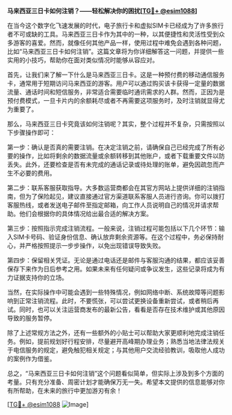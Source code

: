 **马来西亚三日卡如何注销？——轻松解决你的困扰[[TG💪+ @esim1088](https://t.me/s/esim1088)]**

在当今这个数字化飞速发展的时代，电子旅行卡和虚拟SIM卡已经成为了许多旅行者不可或缺的工具。马来西亚三日卡作为其中的一种，以其便捷性和灵活性受到众多游客的喜爱。然而，就像任何其他产品一样，使用过程中难免会遇到各种问题，比如“马来西亚三日卡如何注销”。这篇文章将为你详细解答这一问题，并提供一些实用的小技巧，帮助你在面对类似情况时能够从容应对。

首先，让我们来了解一下什么是马来西亚三日卡。这是一种预付费的移动通信服务卡，通常用于短期访问马来西亚的游客。用户可以通过购买该卡获得一定量的数据流量、通话时间和短信服务，非常适合需要临时通讯需求的人群。然而，正因为是预付费模式，一旦卡片内的余额耗尽或者不再需要这项服务时，及时注销就显得尤为重要了。

那么，马来西亚三日卡究竟该如何注销呢？其实，整个过程并不复杂，只需按照以下步骤操作即可：

第一步：确认是否真的需要注销。在决定注销之前，请确保自己已经完成了所有必要的操作，比如将剩余的数据流量或余额转移到其他账户，或者下载重要文件以防丢失。此外，还要检查是否有未完成的通话记录或待处理的账单，避免因疏忽而产生不必要的费用。

第二步：联系客服获取指导。大多数运营商都会在其官方网站上提供详细的注销指南，但为了保险起见，建议直接通过官方渠道联系客服人员进行咨询。你可以拨打客服热线，或者发送电子邮件至指定邮箱，向工作人员说明自己的情况并请求帮助。他们会根据你的具体情况给出最合适的解决方案。

第三步：按照指示完成注销流程。一般来说，注销过程可能包括以下几个环节：输入SIM卡号码、验证身份信息、确认放弃剩余资源等。在这个过程中，务必保持耐心，并严格按照提示一步步操作，以免出现错误导致失败。

第四步：保留相关凭证。无论是通过电话还是邮件与客服沟通的结果，都应该妥善保存下来作为日后参考之用。如果未来有任何疑问或争议发生，这些记录将成为有力证据支持你的立场。

当然，在实际操作中可能会遇到一些特殊情况，例如网络中断、系统故障等问题影响到正常注销流程。此时，不要慌张，可以尝试更换设备重新尝试，或者稍后再试。同时，也可以关注运营商发布的最新公告，看看是否存在技术维护或其他原因导致的服务暂停。

除了上述常规方法之外，还有一些额外的小贴士可以帮助大家更顺利地完成注销任务。例如，提前规划好行程安排，尽量避开高峰期办理业务；熟悉当地法律法规关于电信服务的规定，避免触犯相关规定；与其他用户交流经验教训，吸取他人成功的案例作为借鉴。

总之，“马来西亚三日卡如何注销”这个问题看似简单，但实际上涉及到多个方面的考量。只有充分准备、周密计划才能确保万无一失。希望本文提供的信息能够对你有所帮助，在未来的旅行中更加游刃有余！

[[TG💪+ @esim1088](https://t.me/s/esim1088) ![Image](https://i.postimg.cc/4NQfJmqS/Snipaste-2025-05-13-00-14-12.png)]